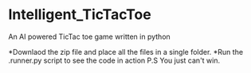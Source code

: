# Intelligent_TicTacToe
An AI powered TicTac toe game written in python

*Downlaod the zip file and place all the files in a single folder.
*Run the .runner.py script to see the code in action
P.S You just can't win.
